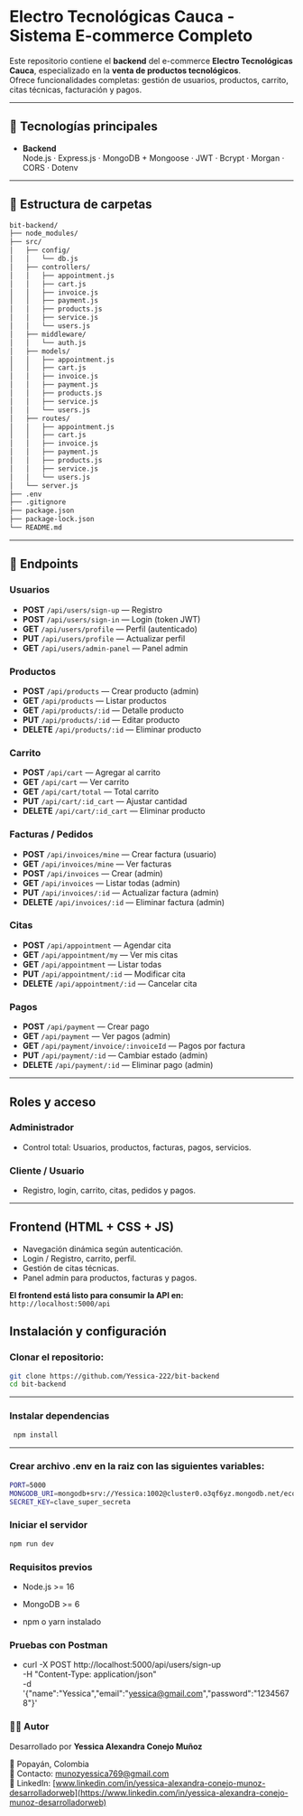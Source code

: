 # Electro Tecnológicas Cauca - Sistema E-commerce Completo

Este repositorio contiene el **backend** del e-commerce **Electro Tecnológicas Cauca**, especializado en la **venta de productos tecnológicos**.  
Ofrece funcionalidades completas: gestión de usuarios, productos, carrito, citas técnicas, facturación y pagos.

---

## 🚀 Tecnologías principales

- **Backend**  
  Node.js · Express.js · MongoDB + Mongoose · JWT · Bcrypt · Morgan · CORS · Dotenv  

---

## 📂 Estructura de carpetas

```bash 
bit-backend/
├── node_modules/
├── src/
│   ├── config/
│   │   └── db.js
│   ├── controllers/
│   │   ├── appointment.js
│   │   ├── cart.js
│   │   ├── invoice.js
│   │   ├── payment.js
│   │   ├── products.js
│   │   ├── service.js
│   │   └── users.js
│   ├── middleware/
│   │   └── auth.js
│   ├── models/
│   │   ├── appointment.js
│   │   ├── cart.js
│   │   ├── invoice.js
│   │   ├── payment.js
│   │   ├── products.js
│   │   ├── service.js
│   │   └── users.js
│   ├── routes/
│   │   ├── appointment.js
│   │   ├── cart.js
│   │   ├── invoice.js
│   │   ├── payment.js
│   │   ├── products.js
│   │   ├── service.js
│   │   └── users.js
│   └── server.js
├── .env
├── .gitignore
├── package.json
├── package-lock.json
└── README.md 
```
----
## 📌 Endpoints 

### Usuarios
- **POST** `/api/users/sign-up` — Registro  
- **POST** `/api/users/sign-in` — Login (token JWT)  
- **GET** `/api/users/profile` — Perfil (autenticado)  
- **PUT** `/api/users/profile` — Actualizar perfil  
- **GET** `/api/users/admin-panel` — Panel admin  

### Productos
- **POST** `/api/products` — Crear producto (admin)  
- **GET** `/api/products` — Listar productos  
- **GET** `/api/products/:id` — Detalle producto  
- **PUT** `/api/products/:id` — Editar producto  
- **DELETE** `/api/products/:id` — Eliminar producto  

### Carrito
- **POST** `/api/cart` — Agregar al carrito  
- **GET** `/api/cart` — Ver carrito  
- **GET** `/api/cart/total` — Total carrito  
- **PUT** `/api/cart/:id_cart` — Ajustar cantidad  
- **DELETE** `/api/cart/:id_cart` — Eliminar producto  

### Facturas / Pedidos
- **POST** `/api/invoices/mine` — Crear factura (usuario)  
- **GET** `/api/invoices/mine` — Ver facturas  
- **POST** `/api/invoices` — Crear (admin)  
- **GET** `/api/invoices` — Listar todas (admin)  
- **PUT** `/api/invoices/:id` — Actualizar factura (admin)  
- **DELETE** `/api/invoices/:id` — Eliminar factura (admin)  

### Citas
- **POST** `/api/appointment` — Agendar cita  
- **GET** `/api/appointment/my` — Ver mis citas  
- **GET** `/api/appointment` — Listar todas  
- **PUT** `/api/appointment/:id` — Modificar cita  
- **DELETE** `/api/appointment/:id` — Cancelar cita  

### Pagos
- **POST** `/api/payment` — Crear pago  
- **GET** `/api/payment` — Ver pagos (admin)  
- **GET** `/api/payment/invoice/:invoiceId` — Pagos por factura  
- **PUT** `/api/payment/:id` — Cambiar estado (admin)  
- **DELETE** `/api/payment/:id` — Eliminar pago (admin)  

---

## Roles y acceso
### Administrador
- Control total: Usuarios, productos, facturas, pagos, servicios.  

### Cliente / Usuario
- Registro, login, carrito, citas, pedidos y pagos.  

---

## Frontend (HTML + CSS + JS)
- Navegación dinámica según autenticación.  
- Login / Registro, carrito, perfil.  
- Gestión de citas técnicas.  
- Panel admin para productos, facturas y pagos.  

 **El frontend está listo para consumir la API en:**  
`http://localhost:5000/api`

## Instalación y configuración

### Clonar el repositorio:
```bash
git clone https://github.com/Yessica-222/bit-backend
cd bit-backend
```
---
### Instalar dependencias
```bash
 npm install 
```
---

### Crear archivo **.env** en la raiz con las siguientes variables:
```bash
PORT=5000
MONGODB_URI=mongodb+srv://Yessica:1002@cluster0.o3qf6yz.mongodb.net/ecommerce?retryWrites=true&w=majority&appName=Cluster0
SECRET_KEY=clave_super_secreta
```
### Iniciar el servidor
```bash
npm run dev
```
### Requisitos previos

 - Node.js >= 16

 - MongoDB >= 6

 - npm o yarn instalado

### Pruebas con Postman

* curl -X POST http://localhost:5000/api/users/sign-up \
   -H "Content-Type: application/json" \
   -d '{"name":"Yessica","email":"yessica@gmail.com","password":"12345678"}'

### 👩‍💻 Autor  

Desarrollado por **Yessica Alexandra Conejo Muñoz**  

📍 Popayán, Colombia  
📧 Contacto: [munozyessica769@gmail.com](mailto:munozyessica769@gmail.com)  
🔗 LinkedIn: [www.linkedin.com/in/yessica-alexandra-conejo-munoz-desarrolladorweb](https://www.linkedin.com/in/yessica-alexandra-conejo-munoz-desarrolladorweb)
